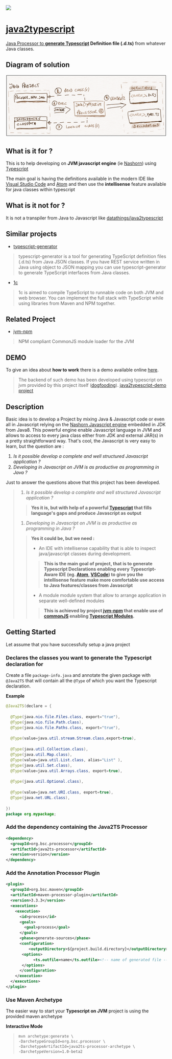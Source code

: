 <a href="http://search.maven.org/#search%7Cga%7C1%7Ca%3A%22java2ts-processor%22"><img src="https://img.shields.io/maven-central/v/org.bsc.processor/java2ts-processor.svg">


# java2typescript

Java Processor to **generate [Typescript](https://www.typescriptlang.org/)  Definition file (.d.ts)** from whatever Java classes.

## Diagram of solution

![java2ts diagram](images/java2ts2.png)

## What is it for ?

This is to help developing on **JVM javascript engine** (ie [Nashorn](http://www.oracle.com/technetwork/articles/java/jf14-nashorn-2126515.html)) using [Typescript](https://www.typescriptlang.org/)

The main goal is having the definitions available in the modern IDE like [Visual Studio Code](https://code.visualstudio.com/) and [Atom](https://atom.io/) and then use the **intellisense** feature available for java classes within typescript

## What is it not for ?

It is not a transpiler from Java to Javascript like  [datathings/java2typescript](https://github.com/datathings/java2typescript)

## Similar projects

* [typescript-generator](https://github.com/vojtechhabarta/typescript-generator)
> typescript-generator is a tool for generating TypeScript definition files (.d.ts) from Java JSON classes. If you have REST service written in Java using object to JSON mapping you can use typescript-generator to generate TypeScript interfaces from Java classes.
* [1c](https://1c.wizawu.com/#/whatis)
> 1c is aimed to compile TypeScript to runnable code on both JVM and web browser. You can implement the full stack with TypeScript while using libraries from Maven and NPM together.

## Related Project

* [jvm-npm](https://github.com/bsorrentino/jvm-npm)
> NPM compliant CommonJS module loader for the JVM

## DEMO

To give an idea about **how to work** there is a demo available online [here](https://java2ts-demo.herokuapp.com/).

> The backend of such demo has been developed using typescript on jvm provided by this project itself ([dogfooding](https://en.wikipedia.org/wiki/Eating_your_own_dog_food)).
> [java2typescript-demo project](https://github.com/bsorrentino/java2typescript-demo)

## Description

Basic idea is to develop a Project by mixing Java & Javascript code or even all in Javascript relying on the  [Nashorn Javascript engine](http://www.oracle.com/technetwork/articles/java/jf14-nashorn-2126515.html) embedded in JDK from Java8. This powerful engine enable Javascript language in JVM and allows to access to every java class either from JDK and external JAR(s) in a pretty straightforward way.
That's cool, the Javascript is very easy to learn, but the question are :
 1. _Is it possible develop a complete and well structured Javascript application ?_
 1. _Developing in Javascript on JVM is as productive as programming in Java ?_

Just to answer the questions above that this project has been developed.

> 1. _Is it possible develop a complete and well structured Javascript application ?_
>> **Yes it is, but with help of a powerful [Typescript](https://www.typescriptlang.org/) that fills language's gaps and produce Javascript as output**  
>
> 1. _Developing in Javascript on JVM is as productive as programming in Java ?_
>> **Yes it could be, but we need :**
>> * An IDE with intellisense capability that is able to inspect java/javascript classes during development.
>>> **This is the main goal of project, that is to generate Typescript Declarations enabling every Typescript-Aware IDE (eg. [Atom](https://ide.atom.io/), [VSCode](https://code.visualstudio.com/)) to give you the __intellisense__ feature make more comfortable use access to Java features/classes from Javascript**
>>
>> * A module module system that allow to arrange application in separate well-defined modules
>>> **This is achieved by project [jvm-npm](https://github.com/bsorrentino/jvm-npm) that enable use of [commonJS](https://en.wikipedia.org/wiki/CommonJS) enabling [Typescript Modules](https://www.typescriptlang.org/docs/handbook/modules.html).**
>

## Getting Started

Let assume that you have successfully setup a java project

### Declares the classes you want to generate the Typescript declaration for

Create a file `package-info.java` and annotate the given package with `@Java2TS` that will contain all the `@Type` of which you want the Typescript declaration.

**Example**
```Java
@Java2TS(declare = {

  @Type(java.nio.file.Files.class, export="true"),
  @Type(java.nio.file.Path.class),
  @Type(java.nio.file.Paths.class, export="true"),

  @Type(value=java.util.stream.Stream.class,export=true),

  @Type(java.util.Collection.class),
  @Type(java.util.Map.class),
  @Type(value=java.util.List.class, alias="List" ),
  @Type(java.util.Set.class),
  @Type(value=java.util.Arrays.class, export=true),

  @Type(java.util.Optional.class),

  @Type(value=java.net.URI.class, export=true),
  @Type(java.net.URL.class),

})
package org.mypackage;
```

### Add the dependency containing the Java2TS Processor

```xml
<dependency>
  <groupId>org.bsc.processor</groupId>
  <artifactId>java2ts-processor</artifactId>
  <version>version</version>
</dependency>

```
### Add the Annotation Processor Plugin

```xml
<plugin>
  <groupId>org.bsc.maven</groupId>
  <artifactId>maven-processor-plugin</artifactId>
  <version>3.3.3</version>
  <executions>
    <execution>
      <id>process</id>
      <goals>
        <goal>process</goal>
      </goals>
      <phase>generate-sources</phase>
      <configuration>
          <outputDirectory>${project.build.directory}</outputDirectory>
       <options>
            <ts.outfile>name</ts.outfile><!-- name of generated file -->
       </options>
      </configuration>
    </execution>
  </executions>
</plugin>

```

### Use Maven Archetype

The easier way to start your **Typescript on JVM** project is using the provided maven archetype

**Interactive Mode**

>```
>mvn archetype:generate \
>-DarchetypeGroupId=org.bsc.processor \
>-DarchetypeArtifactId=java2ts-processor-archetype \
>-DarchetypeVersion=1.0-beta2
>```
